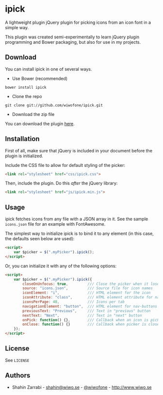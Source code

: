 # ipick

A lightweight plugin jQuery plugin for picking icons from an icon font in a simple way.

This plugin was created semi-experimentally to learn jQuery plugin programming and Bower packaging, but also for use in my projects.

## Download
You can install ipick in one of several ways.

* Use Bower (recommended)
```shell
bower install ipick
```

* Clone the repo
```shell
git clone git://github.com/wiwofone/ipick.git
```

* Download the zip file

You can download the plugin [here](https://github.com/wiwofone/ipick/archive/master.zip).

## Installation

First of all, make sure that jQuery is included in your document before the plugin is initialized.

Include the CSS file to allow for default styling of the picker:

```html
<link rel="stylesheet" href="css/ipick.css">
```

Then, include the plugin. Do this *after* the jQuery library:

```html
<link rel="stylesheet" href="js/ipick.min.js">
```

## Usage
ipick fetches icons from any file with a JSON array in it. See the sample `icons.json` file for an example with FontAwesome.

The simplest way to initialize ipick is to bind it to any element (in this case, the defaults seen below are used):

```html
<script>
    var $picker = $(".myPicker").ipick();
</script>
```

Or, you can initialize it with any of the following options:
```html
<script>
    var $picker = $(".myPicker").ipick({
        closeOnUnfocus: true,         /// Close the picker when it loses focus
        source: "icons.json",         /// Source file for icon names
        iconElement: "i",             /// HTML element for the icon
        iconAttribute: "class",       /// HTML element attribute for name
        iconsPerPage: 48,             /// Icons per tab
        navigationElement: "button",  /// HTML element for nav-buttons
        previousText: "Previous",     /// Text in "previous" button
        nextText: "Next",             /// Text in "next" button
        onPick: function() {},        /// Callback when an icon is picked
        onClose: function() {}        /// Callback when picker is closed
    });
</script>
```

## License
See `LICENSE`

## Authors
* Shahin Zarrabi - shahin@wiwo.se - [@wiwofone](http://twitter.com/wiwofone) - http://www.wiwo.se